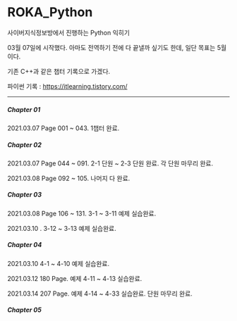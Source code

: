 # ROKA_Python
사이버지식정보방에서 진행하는 Python 익히기

03월 07일에 시작했다. 아마도 전역하기 전에 다 끝낼까 싶기도 한데, 일단 목표는 5월이다.

기존 C++과 같은 챕터 기록으로 가겠다.

파이썬 기록 : https://itlearning.tistory.com/

* * * 

##### Chapter 01

2021.03.07 Page 001 ~ 043. 1챕터 완료.

##### Chapter 02

2021.03.07 Page 044 ~ 091. 2-1 단원 ~ 2-3 단원 완료. 각 단원 마무리 완료.

2021.03.08 Page 092 ~ 105. 나머지 다 완료.

##### Chapter 03

2021.03.08 Page 106 ~ 131. 3-1 ~ 3-11 예제 실습완료. 

2021.03.10 . 3-12 ~ 3-13 예제 실습완료.

##### Chapter 04
2021.03.10 4-1 ~ 4-10 예제 실습완료.

2021.03.12 180 Page. 예제 4-11 ~ 4-13 실습완료.

2021.03.14 207 Page. 예제 4-14 ~ 4-33 실습완료. 단원 마무리 완료.

##### Chapter 05
